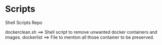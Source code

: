 # Scripts
Shell Scripts Repo

dockerclean.sh ==> Shell script to remove unwanted docker containers and images.
dockerlist     ==> File to mention all those container to be preserved.

